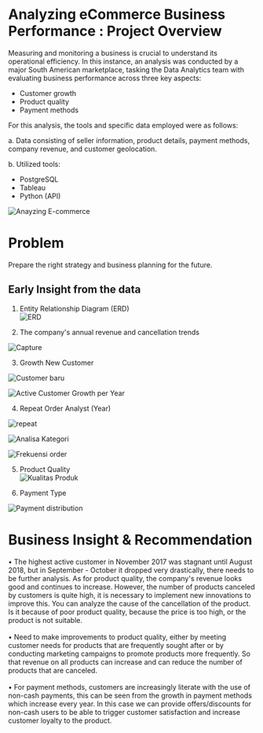 # Analyzing eCommerce Business Performance : Project Overview
Measuring and monitoring a business is crucial to understand its operational efficiency. In this instance, an analysis was conducted by a major South American marketplace, tasking the Data Analytics team with evaluating business performance across three key aspects:

- Customer growth
- Product quality
- Payment methods

For this analysis, the tools and specific data employed were as follows:

 a. Data consisting of seller information, product details, payment methods, company revenue, and customer geolocation.

 b. Utilized tools:
- PostgreSQL
- Tableau
- Python (API)


![Anayzing E-commerce](https://github.com/NurulIlahiHusnah/Analyzing-eCommerce-Business-Performance/assets/125198828/bc0a7c97-8f3f-44e3-8524-6c6a3e4652fb)

# Problem 
Prepare the right strategy and business planning for the future.
## Early Insight from the data
1. Entity Relationship Diagram (ERD)<br>
![ERD](https://github.com/NurulIlahiHusnah/Posgre_to_python/assets/125198828/ed26a39a-c9a1-4d36-b7c1-e057c7e22bcf)<br>

2. The company's annual revenue and cancellation trends

![Capture](https://github.com/NurulIlahiHusnah/Analyzing-eCommerce-Business-Performance/assets/125198828/a69184ba-de3e-4590-818d-56c7f666972d)

3. Growth New Customer <br>

![Customer baru](https://github.com/NurulIlahiHusnah/Analyzing-eCommerce-Business-Performance/assets/125198828/d2bd4b7e-6bde-42f1-b7d9-b2a893802dee)


![Active Customer Growth per Year](https://github.com/NurulIlahiHusnah/Posgre_to_python/assets/125198828/65bc46c7-c98b-4e3d-8dbd-a2f87efc9fbc) <br>

4. Repeat Order Analyst (Year)

![repeat](https://github.com/NurulIlahiHusnah/Analyzing-eCommerce-Business-Performance/assets/125198828/5c0381b4-7d4f-4331-93f0-d35d32bcedc6)


![Analisa Kategori](https://github.com/NurulIlahiHusnah/Analyzing-eCommerce-Business-Performance/assets/125198828/825fbf24-301b-4fb6-b2a8-871c5e28316e)

![Frekuensi order](https://github.com/NurulIlahiHusnah/Analyzing-eCommerce-Business-Performance/assets/125198828/e2472c58-8654-454c-81dc-8bc4740dc222)


5. Product Quality<br>
![Kualitas Produk](https://github.com/NurulIlahiHusnah/Posgre_to_python/assets/125198828/b9be3f39-ec77-4488-abac-76325351fa59) <br>

6. Payment Type<br>

![Payment distribution](https://github.com/NurulIlahiHusnah/Analyzing-eCommerce-Business-Performance/assets/125198828/f1b21e01-94f9-471e-97a2-8d49d03ca6c0)


# Business Insight & Recommendation
• The highest active customer in November 2017 was stagnant until August 2018, but in September - October it dropped very drastically,   there needs to be further analysis. As for product quality, the company's revenue looks good and continues to increase. However, the number of products canceled by customers is quite high, it is necessary to implement new innovations to improve this. You can analyze the cause of the cancellation of the product. Is it because of poor product quality, because the price is too high, or the product is not suitable.<br>
<br>
• Need to make improvements to product quality, either by meeting customer needs for products that are frequently sought after or by conducting marketing campaigns to promote products more frequently. So that revenue on all products can increase and can reduce the number of products that are canceled.<br>
<br>
• For payment methods, customers are increasingly literate with the use of non-cash payments, this can be seen from the growth in payment methods which increase every year. In this case we can provide offers/discounts for non-cash users to be able to trigger customer satisfaction and increase customer loyalty to the product.

